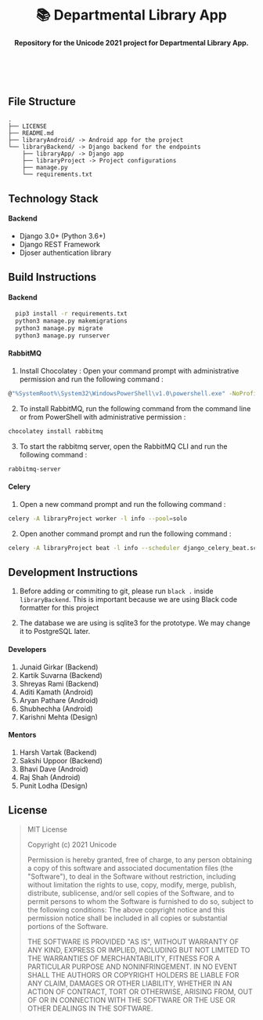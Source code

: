 <p>
    <h1 align='center'> 📚 Departmental Library App </h1>
</p>

<h4 align='center'> Repository for the Unicode 2021 project for Departmental Library App. </h4>

<br>
<br>
<br>

## File Structure

```
.
├── LICENSE
├── README.md
├── libraryAndroid/ -> Android app for the project
└── libraryBackend/ -> Django backend for the endpoints
	├── libraryApp/ -> Django app
	├── libraryProject -> Project configurations
	├── manage.py
	└── requirements.txt
```

## Technology Stack

#### Backend
- Django 3.0+ (Python 3.6+)
- Django REST Framework
- Djoser authentication library

<!--- #### Android -->

## Build Instructions

#### Backend
```bash
  pip3 install -r requirements.txt
  python3 manage.py makemigrations
  python3 manage.py migrate
  python3 manage.py runserver
```
#### RabbitMQ

1. Install Chocolatey : Open your command prompt with administrative permission and run the following command :
```bash
@"%SystemRoot%\System32\WindowsPowerShell\v1.0\powershell.exe" -NoProfile -InputFormat None -ExecutionPolicy Bypass -Command "[System.Net.ServicePointManager]::SecurityProtocol = 3072; iex ((New-Object System.Net.WebClient).DownloadString('https://chocolatey.org/install.ps1'))" && SET "PATH=%PATH%;%ALLUSERSPROFILE%\chocolatey\bin"
```
2. To install RabbitMQ, run the following command from the command line or from PowerShell with administrative permission : 
```bash
chocolatey install rabbitmq
```
3. To start the rabbitmq server, open the RabbitMQ CLI and run the following command :
```bash
rabbitmq-server
```
#### Celery
1. Open a new command prompt and run the following command : 
```bash
celery -A libraryProject worker -l info --pool=solo
```
2. Open another command prompt and run the following command : 
```bash
celery -A libraryProject beat -l info --scheduler django_celery_beat.schedulers:DatabaseScheduler
```


<!-- #### Android
```bash
```
-->

## Development Instructions

1. Before adding or commiting to git, please run `black .` inside `libraryBackend`. This is important because we are using Black code formatter for this project

2. The database we are using is sqlite3 for the prototype. We may change it to PostgreSQL later.

<!-- 3. Add Android instructions. -->

#### Developers

1. Junaid Girkar (Backend)
2. Kartik Suvarna (Backend)
3. Shreyas Rami (Backend)
4. Aditi Kamath (Android)
5. Aryan Pathare (Android)
6. Shubhechha (Android)
7. Karishni Mehta (Design)

#### Mentors

1. Harsh Vartak (Backend)
2. Sakshi Uppoor (Backend)
3. Bhavi Dave (Android)
4. Raj Shah (Android)
5. Punit Lodha (Design)

## License

> MIT License
>
> Copyright (c) 2021 Unicode
>
> Permission is hereby granted, free of charge, to any person obtaining a copy
of this software and associated documentation files (the "Software"), to deal
in the Software without restriction, including without limitation the rights
to use, copy, modify, merge, publish, distribute, sublicense, and/or sell
copies of the Software, and to permit persons to whom the Software is
furnished to do so, subject to the following conditions:
The above copyright notice and this permission notice shall be included in all
copies or substantial portions of the Software.
>
> THE SOFTWARE IS PROVIDED "AS IS", WITHOUT WARRANTY OF ANY KIND, EXPRESS OR
IMPLIED, INCLUDING BUT NOT LIMITED TO THE WARRANTIES OF MERCHANTABILITY,
FITNESS FOR A PARTICULAR PURPOSE AND NONINFRINGEMENT. IN NO EVENT SHALL THE
AUTHORS OR COPYRIGHT HOLDERS BE LIABLE FOR ANY CLAIM, DAMAGES OR OTHER
LIABILITY, WHETHER IN AN ACTION OF CONTRACT, TORT OR OTHERWISE, ARISING FROM,
OUT OF OR IN CONNECTION WITH THE SOFTWARE OR THE USE OR OTHER DEALINGS IN THE
SOFTWARE.
